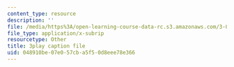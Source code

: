 ```yaml
---
content_type: resource
description: ''
file: /media/https%3A/open-learning-course-data-rc.s3.amazonaws.com/3-091sc-introduction-to-solid-state-chemistry-fall-2010/048910be07e057cba5f50d8eee78e366_2Q_fna3TTbs.vtt
file_type: application/x-subrip
resourcetype: Other
title: 3play caption file
uid: 048910be-07e0-57cb-a5f5-0d8eee78e366
---
```


